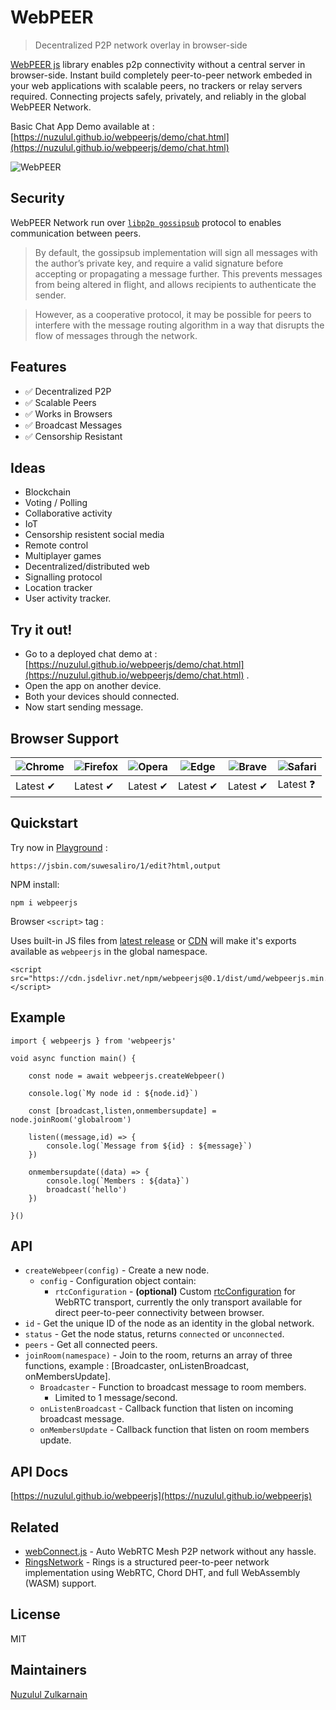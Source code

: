 # WebPEER
> Decentralized P2P network overlay in browser-side

[WebPEER js](https://github.com/nuzulul/webpeerjs) library enables p2p connectivity without a central server in browser-side. Instant build completely peer-to-peer network embeded in your web applications with scalable peers, no trackers or relay servers required. Connecting projects safely, privately, and reliably in the global WebPEER Network.

Basic Chat App Demo available at : [https://nuzulul.github.io/webpeerjs/demo/chat.html](https://nuzulul.github.io/webpeerjs/demo/chat.html)

![WebPEER](webpeer.png)

## Security

WebPEER Network run over [`libp2p gossipsub`](https://docs.libp2p.io/concepts/security/security-considerations/#publish--subscribe) protocol to enables communication between peers. 
> By default, the gossipsub implementation will sign all messages with the author’s private key, and require a valid signature before accepting or propagating a message further. This prevents messages from being altered in flight, and allows recipients to authenticate the sender.

> However, as a cooperative protocol, it may be possible for peers to interfere with the message routing algorithm in a way that disrupts the flow of messages through the network.

## Features

* ✅ Decentralized P2P
* ✅ Scalable Peers
* ✅ Works in Browsers
* ✅ Broadcast Messages
* ✅ Censorship Resistant

## Ideas

* Blockchain
* Voting / Polling
* Collaborative activity
* IoT
* Censorship resistent social media
* Remote control
* Multiplayer games
* Decentralized/distributed web
* Signalling protocol
* Location tracker
* User activity tracker.

## Try it out!

* Go to a deployed chat demo at : [https://nuzulul.github.io/webpeerjs/demo/chat.html](https://nuzulul.github.io/webpeerjs/demo/chat.html) .
* Open the app on another device.
* Both your devices should connected.
* Now start sending message.

## Browser Support
![Chrome](https://raw.github.com/alrra/browser-logos/master/src/chrome/chrome_48x48.png) | ![Firefox](https://raw.github.com/alrra/browser-logos/master/src/firefox/firefox_48x48.png) | ![Opera](https://raw.github.com/alrra/browser-logos/master/src/opera/opera_48x48.png) | ![Edge](https://raw.github.com/alrra/browser-logos/master/src/edge/edge_48x48.png) | ![Brave](https://raw.github.com/alrra/browser-logos/master/src/brave/brave_48x48.png) | ![Safari](https://raw.github.com/alrra/browser-logos/master/src/safari/safari_48x48.png) |
--- | --- | --- | --- | --- | --- |
Latest ✔ | Latest ✔ | Latest ✔ | Latest ✔ | Latest ✔ | Latest ❓ |

## Quickstart

Try now in [Playground](https://jsbin.com/suwesaliro/1/edit?html,output) :
```
https://jsbin.com/suwesaliro/1/edit?html,output
```

NPM install:

```
npm i webpeerjs
```

Browser `<script>` tag :

Uses built-in JS files from [latest release](https://github.com/nuzulul/webpeerjs/releases/latest) or [CDN](https://www.jsdelivr.com/package/npm/webpeerjs) will make it's exports available as `webpeerjs` in the global namespace.

```
<script src="https://cdn.jsdelivr.net/npm/webpeerjs@0.1/dist/umd/webpeerjs.min.js"></script>
```

## Example

```
import { webpeerjs } from 'webpeerjs'

void async function main() {

	const node = await webpeerjs.createWebpeer()
	
	console.log(`My node id : ${node.id}`)
	
	const [broadcast,listen,onmembersupdate] = node.joinRoom('globalroom')
	
	listen((message,id) => {
		console.log(`Message from ${id} : ${message}`)
	})
	
	onmembersupdate((data) => {
		console.log(`Members : ${data}`)
		broadcast('hello')
	})
	
}()
```

## API

- `createWebpeer(config)` - Create a new node.
	- `config` - Configuration object contain:
		- `rtcConfiguration` - **(optional)** Custom [rtcConfiguration](https://developer.mozilla.org/en-US/docs/Web/API/RTCPeerConnection/RTCPeerConnection) for WebRTC transport, currently the only transport available for direct peer-to-peer connectivity between browser.
- `id` - Get the unique ID of the node as an identity in the global network.
- `status` - Get the node status, returns `connected` or `unconnected`.
- `peers` - Get all connected peers.
- `joinRoom(namespace)` - Join to the room, returns an array of three functions, example : [Broadcaster, onListenBroadcast, onMembersUpdate].
	- `Broadcaster` - Function to broadcast message to room members.
		- Limited to 1 message/second.
	- `onListenBroadcast` - Callback function that listen on incoming broadcast message.
	- `onMembersUpdate` - Callback function that listen on room members update.

## API Docs

[https://nuzulul.github.io/webpeerjs](https://nuzulul.github.io/webpeerjs)

## Related

- [webConnect.js](https://github.com/nuzulul/webConnect.js) - Auto WebRTC Mesh P2P network without any hassle.
- [RingsNetwork](https://github.com/RingsNetwork/rings) - Rings is a structured peer-to-peer network implementation using WebRTC, Chord DHT, and full WebAssembly (WASM) support.

## License

MIT

## Maintainers

[Nuzulul Zulkarnain](https://github.com/nuzulul)

